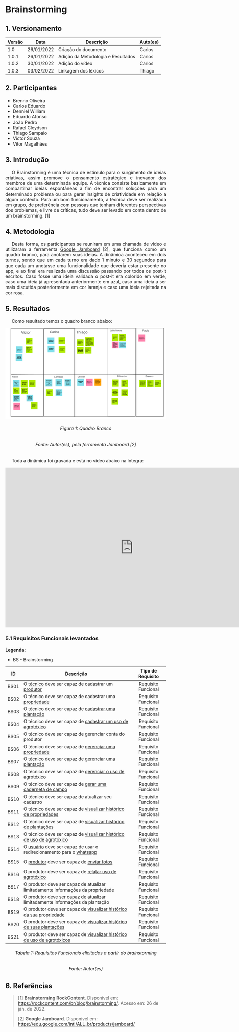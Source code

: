 # Brainstorming 

## 1. Versionamento

Versão|Data|Descrição|Auto(es)
------|----|---------|--------
1.0   | 26/01/2022 | Criação do documento | Carlos
1.0.1 | 26/01/2022 | Adição da Metodologia e Resultados | Carlos
1.0.2 | 30/01/2022 | Adição do vídeo | Carlos
1.0.3 | 03/02/2022 |Linkagem dos léxicos| Thiago |

## 2. Participantes

- Brenno Oliveira
- Carlos Eduardo
- Denniel William
- Eduardo Afonso
- João Pedro
- Rafael Cleydson
- Thiago Sampaio
- Victor Souza
- Vitor Magalhães

## 3. Introdução


<p align="justify" style="text-indent: 20px">O Brainstorming é uma técnica de estímulo para o surgimento de ideias criativas, assim promove o pensamento estratégico e inovador dos membros de uma determinada equipe. A técnica consiste basicamente em compartilhar ideias espontâneas a fim de encontrar soluções para um determinado problema ou para gerar insights de criatividade em relação a algum contexto. Para um bom funcionamento, a técnica deve ser realizada em grupo, de preferência com pessoas que tenham diferentes perspectivas dos problemas, e livre de críticas, tudo deve ser levado em conta dentro de um brainstorming. [1]</p>

## 4. Metodologia

<p align="justify" style="text-indent: 20px">Desta forma, os participantes se reuniram em uma chamada de vídeo e utilizaram a ferramenta <a href="https://edu.google.com/intl/ALL_br/products/jamboard/" target="_blank">Google Jamboard</a> [2], que funciona como um quadro branco, para anotarem suas ideias. A dinâmica aconteceu em dois turnos, sendo que em cada turno era dado 1 minuto e 30 segundos para que cada um anotasse uma funcionalidade que deveria estar presente no app, e ao final era realizada uma discussão passando por todos os post-it escritos. Caso fosse uma ideia validada o post-it era colorido em verde, caso uma ideia já apresentada anteriormente em azul, caso uma ideia a ser mais discutida posteriormente em cor laranja e caso uma ideia rejeitada na cor rosa. </p>

## 5. Resultados

<p align="justify" style="text-indent: 20px">Como resultado temos o quadro branco abaixo:</p>

<img src="../../../assets/requisitos/elicitacao/brainstorming.png" class="zoom"/>
<h6 align = "center">Figura 1: Quadro Branco</h6>
<h6 align = "center">Fonte: Autor(es), pela ferramenta Jamboard [2]</h6>

<p align="justify" style="text-indent: 20px">Toda a dinâmica foi gravada e está no vídeo abaixo na íntegra:</p>

<div align="center">
    <iframe width="800" height="500" src="https://www.youtube.com/embed/wCNXqUrBPRU" title="YouTube video player" frameborder="0" allow="accelerometer; autoplay; clipboard-write; encrypted-media; gyroscope; picture-in-picture" allowfullscreen></iframe>
</div>

### 5.1 Requisitos Funcionais levantados

**Legenda:**

- BS - Brainstorming

**ID**|**Descrição**|**Tipo de Requisito**
:----:|-------------|:--------------------:
BS01  | O <a href="../../modelagem/lexicos/#tecnico">técnico</a> deve ser capaz de cadastrar um <a href="../../modelagem/lexicos/#produtor">produtor</a>                               | Requisito Funcional
BS02  | O técnico deve ser capaz de cadastrar uma <a href="../../modelagem/lexicos/#propriedade">propriedade</a>                           | Requisito Funcional
BS03  | O técnico deve ser capaz de <a href="../../modelagem/lexicos/#cadastrar_plantio">cadastrar uma plantação</a>                             | Requisito Funcional
BS04  | O técnico deve ser capaz de <a href="../../modelagem/lexicos/#aplicar_agrotoxico">cadastrar um uso de agrotóxico</a>                      | Requisito Funcional
BS05  | O técnico deve ser capaz de gerenciar conta do produtor                         | Requisito Funcional
BS06  | O técnico deve ser capaz de <a href="../../modelagem/lexicos/#supervisionar_propriedade">gerenciar uma propriedade</a>                           | Requisito Funcional
BS07  | O técnico deve ser capaz de<a href="../../modelagem/lexicos/#visualizar_plantio"> gerenciar uma plantação</a>                             | Requisito Funcional
BS08  | O técnico deve ser capaz de <a href="../../modelagem/lexicos/#visualizar_plantio">gerenciar o uso de agrotóxico</a>                       | Requisito Funcional
BS09  | O técnico deve ser capaz de <a href="../../modelagem/lexicos/#gerar_caderneta_de_campo">gerar uma caderneta de campo</a>                        | Requisito Funcional
BS10  | O técnico deve ser capaz de atualizar seu cadastro                              | Requisito Funcional
BS11  | O técnico deve ser capaz de <a href="../../modelagem/lexicos/#visualizar_propriedade">visualizar histórico de propriedades</a>                | Requisito Funcional
BS12  | O técnico deve ser capaz de <a href="../../modelagem/lexicos/#visualizar_plantio">visualizar histórico de plantações</a>                  | Requisito Funcional
BS13  | O técnico deve ser capaz de <a href="../../modelagem/lexicos/#visualizar_aplicacao_agrotoxico">visualizar histórico de uso de agrotóxico</a>           | Requisito Funcional
BS14  | O <a href="../../modelagem/lexicos/#usuario">usuário</a> deve ser capaz de usar o redirecionamento para o <a href="../../modelagem/lexicos/#whatsapp">whatsapp</a>             | Requisito Funcional
BS15  | O <a href="../../modelagem/lexicos/#produtor">produtor</a> deve ser capaz de <a href="../../modelagem/lexicos/#enviar_foto_agrotoxico">enviar fotos</a>                                       | Requisito Funcional
BS16  | O produtor deve ser capaz de <a href="../../modelagem/lexicos/#aplicar_agrotoxico">relatar uso de agrotóxico</a>                          | Requisito Funcional
BS17  | O produtor deve ser capaz de atualizar limitadamente informações da propriedade | Requisito Funcional
BS18  | O produtor deve ser capaz de atualizar limitadamente informações da plantação   | Requisito Funcional
BS19  | O produtor deve ser capaz de <a href="../../modelagem/lexicos/#visualizar_propriedade">visualizar histórico da sua propriedade</a>            | Requisito Funcional
BS20  | O produtor deve ser capaz de <a href="../../modelagem/lexicos/#visualizar_plantio">visualizar histórico de suas plantações</a>            | Requisito Funcional
BS21  | O produtor deve ser capaz de <a href="../../modelagem/lexicos/#visualizar_aplicacao_agrotoxico">visualizar histórico de uso de agrotóxicos</a>         | Requisito Funcional

<h6 align="center">Tabela 1: Requisitos Funcionais elicitados a partir do brainstorming</h6>
<h6 align="center">Fonte: Autor(es)</h6>

## 6. Referências

> [1] **Brainstorming RockContent**. Disponível em: <a href="https://rockcontent.com/br/blog/brainstorming/" target="_blanck">https://rockcontent.com/br/blog/brainstorming/</a>. Acesso em: 26 de jan. de 2022.</p>
> [2] **Google Jamboard**. Disponível em: <a href="https://edu.google.com/intl/ALL_br/products/jamboard/" target="_blanck">https://edu.google.com/intl/ALL_br/products/jamboard/</a>



